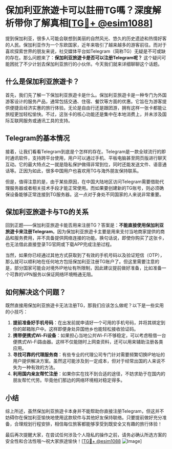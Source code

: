 # 保加利亚旅遊卡可以註冊TG嗎？深度解析带你了解真相[[TG💪+ @esim1088](https://t.me/s/esim1088)]

提到保加利亚，很多人可能会联想到美丽的自然风光、悠久的历史遗迹和热情好客的人民。保加利亚作为一个东欧国家，近年来吸引了越来越多的游客前往。而对于喜欢探索世界的朋友来说，社交媒体平台如Telegram（简称TG）无疑是不可或缺的存在。那么问题来了：**保加利亚旅遊卡是否可以注册Telegram呢？** 这个疑问可能困扰了不少计划去保加利亚旅行的小伙伴。今天我们就来详细聊聊这个话题。

## 什么是保加利亚旅遊卡？

首先，我们先了解一下保加利亚旅遊卡是什么。保加利亚旅遊卡是一种专门为外国游客设计的服务产品，通常包括交通、住宿、餐饮等方面的优惠。它旨在为游客提供便捷且经济实惠的旅行体验。无论是自由行还是跟团游，拥有这样一张卡都能让旅程更加轻松愉快。不过，这张卡的核心功能还是集中在本地消费上，并未涉及国际互联网服务或通讯工具的支持。

## Telegram的基本情况

接着，让我们看看Telegram到底是个怎样的存在。Telegram是一款全球流行的即时通讯软件，支持跨平台使用，用户可以通过手机、平板电脑甚至网页版进行聊天互动。它的最大特点之一就是隐私保护做得非常到位，同时还能发送文件、语音通话等。正因为如此，很多中国用户也喜欢用TG与海外朋友保持联系。

但是，值得注意的是，由于某些原因，在中国大陆地区访问Telegram需要借助代理服务器或者相关技术手段才能正常使用。而如果要创建新的TG账号，则必须确保设备能够正常连接到TG服务器。这一点对于身处不同国家的人来说非常重要。

## 保加利亚旅遊卡与TG的关系

回到正题——保加利亚旅遊卡能否用来注册TG？答案是：**不能直接使用保加利亚旅遊卡来注册Telegram**。因为保加利亚旅遊卡主要是用来支付当地商家提供的商品和服务费用，并不具备提供网络连接的功能。换句话说，即使你购买了这张卡，也无法借此直接登录TG官网或下载APP完成注册过程。

当然，如果你已经通过其他方式获取到了有效的手机号码以及验证短信（OTP），那么就可以顺利地在任何地方包括保加利亚注册TG账户了。但这里需要注意的是，部分国家可能会对境外IP地址有所限制，因此建议提前做好准备，比如准备一个可靠的VPN服务以保证网络环境畅通无阻。

## 如何解决这个问题？

既然直接用保加利亚旅遊卡无法注册TG，那我们应该怎么做呢？以下是一些实用的小技巧：

1. **提前准备好手机号码**：在出发前就申请好一个可用的手机号码，并将其绑定到你的邮箱账户中。这样即便身处异国他乡也能轻松接收验证码。
2. **携带便携式Wi-Fi设备**：如果担心当地公共Wi-Fi不够稳定，可以考虑租借一台便携式Wi-Fi路由器。这样不仅能随时上网查资料，还可以用来辅助注册各类应用。
3. **寻找可靠的代理服务商**：有些专业的代理公司专门针对需要频繁切换IP地址的用户提供解决方案。虽然这可能涉及到一定成本，但对于经常出国的人来说不失为一种有效的方法。
4. **利用国内亲友帮忙注册**：如果你实在找不到合适的途径，不妨求助于在国内的朋友帮忙代劳。毕竟他们那边的网络环境相对稳定得多。

## 小结

综上所述，虽然保加利亚旅遊卡本身并不能帮助你直接注册Telegram，但这并不妨碍你在保加利亚愉快地使用这款软件与其他好友保持联络。只要提前做好充分准备，合理规划行程安排，相信每位旅客都能够享受到既安全又有趣的旅行体验！

最后再次提醒大家，在尝试任何涉及个人隐私的操作之前，请务必确认所选方案的安全性和合法性哦～祝大家旅途愉快！[[TG💪+ @esim1088](https://t.me/s/esim1088) ![Image](https://i.postimg.cc/4NQfJmqS/Snipaste-2025-05-13-00-14-12.png)]